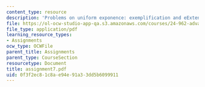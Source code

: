 ```yaml
---
content_type: resource
description: 'Problems on uniform exponence: exemplification and eExtension.'
file: https://ol-ocw-studio-app-qa.s3.amazonaws.com/courses/24-962-advanced-phonology-spring-2005/0f3f2ec81c8ae94e91a33dd5b6099911_assignment7.pdf
file_type: application/pdf
learning_resource_types:
- Assignments
ocw_type: OCWFile
parent_title: Assignments
parent_type: CourseSection
resourcetype: Document
title: assignment7.pdf
uid: 0f3f2ec8-1c8a-e94e-91a3-3dd5b6099911
---
```

